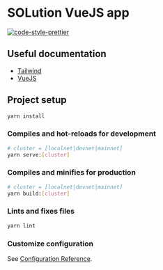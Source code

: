 # SOLution VueJS app

[![code-style-prettier][code-style-prettier-image]][code-style-prettier-url]

[code-style-prettier-image]: https://img.shields.io/badge/code_style-prettier-ff69b4.svg?style=flat-square
[code-style-prettier-url]: https://github.com/prettier/prettier

## Useful documentation

-   [Tailwind](https://tailwindcss.com/docs/installation)
-   [VueJS](https://vuejs.org/)

## Project setup

```bash
yarn install
```

### Compiles and hot-reloads for development

```bash
# cluster = [localnet|devnet|mainnet]
yarn serve:[cluster]
```

### Compiles and minifies for production

```bash
# cluster = [localnet|devnet|mainnet]
yarn build:[cluster]
```

### Lints and fixes files

```bash
yarn lint
```

### Customize configuration

See [Configuration Reference](https://cli.vuejs.org/config/).
